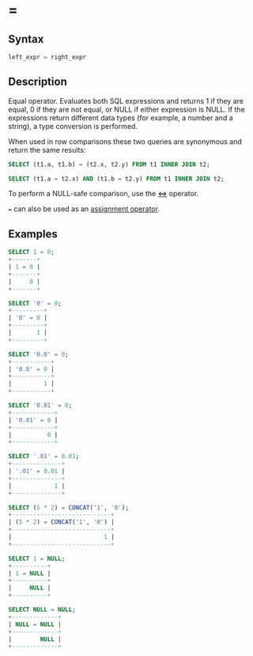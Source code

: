 # =

## Syntax

```sql
left_expr = right_expr
```

## Description

Equal operator. Evaluates both SQL expressions and returns 1 if they are equal, 0 if they are not equal, or <a undefined>NULL</a> if either expression is NULL. If the expressions return different data types (for example, a number and a string), a type conversion is performed.

When used in row comparisons these two queries are synonymous and return the same results:

```sql
SELECT (t1.a, t1.b) = (t2.x, t2.y) FROM t1 INNER JOIN t2;

SELECT (t1.a = t2.x) AND (t1.b = t2.y) FROM t1 INNER JOIN t2;
```

To perform a NULL-safe comparison, use the [&lt;=&gt;](/sql-statements-structure/operators/comparison-operators/null-safe-equal/) operator.

`=` can also be used as an [assignment operator](/sql-statements-structure/operators/assignment-operators/assignment-operators-assignment-operator/).

## Examples

```sql
SELECT 1 = 0;
+-------+
| 1 = 0 |
+-------+
|     0 |
+-------+

SELECT '0' = 0;
+---------+
| '0' = 0 |
+---------+
|       1 |
+---------+

SELECT '0.0' = 0;
+-----------+
| '0.0' = 0 |
+-----------+
|         1 |
+-----------+

SELECT '0.01' = 0;
+------------+
| '0.01' = 0 |
+------------+
|          0 |
+------------+

SELECT '.01' = 0.01;
+--------------+
| '.01' = 0.01 |
+--------------+
|            1 |
+--------------+

SELECT (5 * 2) = CONCAT('1', '0');
+----------------------------+
| (5 * 2) = CONCAT('1', '0') |
+----------------------------+
|                          1 |
+----------------------------+

SELECT 1 = NULL;
+----------+
| 1 = NULL |
+----------+
|     NULL |
+----------+

SELECT NULL = NULL;
+-------------+
| NULL = NULL |
+-------------+
|        NULL |
+-------------+
```